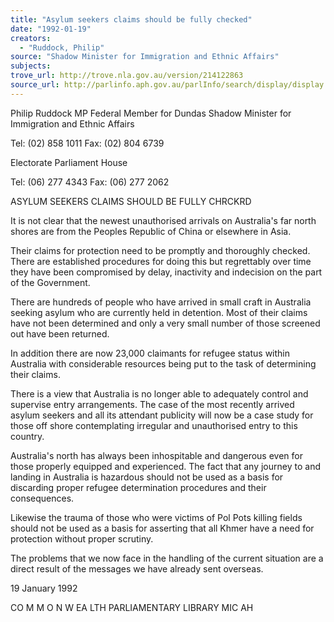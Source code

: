 ```yaml
---
title: "Asylum seekers claims should be fully checked"
date: "1992-01-19"
creators:
  - "Ruddock, Philip"
source: "Shadow Minister for Immigration and Ethnic Affairs"
subjects:
trove_url: http://trove.nla.gov.au/version/214122863
source_url: http://parlinfo.aph.gov.au/parlInfo/search/display/display.w3p;query=Id%3A%22media/pressrel/HPR02006832%22
---
```


 Philip Ruddock MP Federal Member for Dundas  Shadow Minister for Immigration  and Ethnic Affairs

 Tel: (02) 858 1011  Fax: (02) 804 6739

 Electorate Parliament House 

 Tel: (06) 277 4343  Fax: (06) 277 2062

 ASYLUM SEEKERS CLAIMS SHOULD BE FULLY CHRCKRD

 It is not clear that the newest unauthorised arrivals on Australia's far north  shores are from the Peoples Republic of China or elsewhere in Asia.

 Their claims for protection need to be promptly and thoroughly checked.  There are established procedures for doing this but regrettably over time  they have been compromised by delay, inactivity and indecision on the part  of the Government.

 There are hundreds of people who have arrived in small craft in Australia  seeking asylum who are currently held in detention. Most of their claims  have not been determined and only a very small number of those screened  out have been returned.

 In addition there are now 23,000 claimants for refugee status within  Australia with considerable resources being put to the task of determining  their claims.

 There is a view that Australia is no longer able to adequately control and  supervise entry arrangements. The case of the most recently arrived asylum  seekers and all its attendant publicity will now be a case study for those off­ shore contemplating irregular and unauthorised entry to this country.

 Australia's north has always been inhospitable and dangerous even for those  properly equipped and experienced. The fact that any journey to and  landing in Australia is hazardous should not be used as a basis for discarding  proper refugee determination procedures and their consequences.

 Likewise the trauma of those who were victims of Pol Pots killing fields  should not be used as a basis for asserting that all Khmer have a need for  protection without proper scrutiny.

 The problems that we now face in the handling of the current situation are  a direct result of the messages we have already sent overseas.

 19 January 1992

 CO M M O N W EA LTH PARLIAMENTARY LIBRARY  MIC AH


